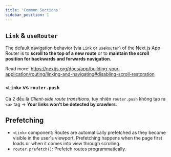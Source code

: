 ```yaml
---
title: 'Common Sections'
sidebar_position: 1
---
```


## `Link` & `useRouter`

The default navigation behavior (via `Link` or `useRouter`) of the Next.js App Router is to **scroll to the top of a new route** or to **maintain the scroll position for backwards and forwards navigation**.

Read more: <https://nextjs.org/docs/app/building-your-application/routing/linking-and-navigating#disabling-scroll-restoration>

### `<Link>` vs `router.push`

Cả 2 đều là _Client-side route transitions_, tuy nhiên `router.push` không tạo ra `<a>` tag &rarr; **Your links won't be detected by crawlers**.

## Prefetching

- `<Link>` component: Routes are automatically prefetched as they become visible in the user's viewport. Prefetching happens when the page first loads or when it comes into view through scrolling.
- `router.prefetch()`: Prefetch routes programmatically.
